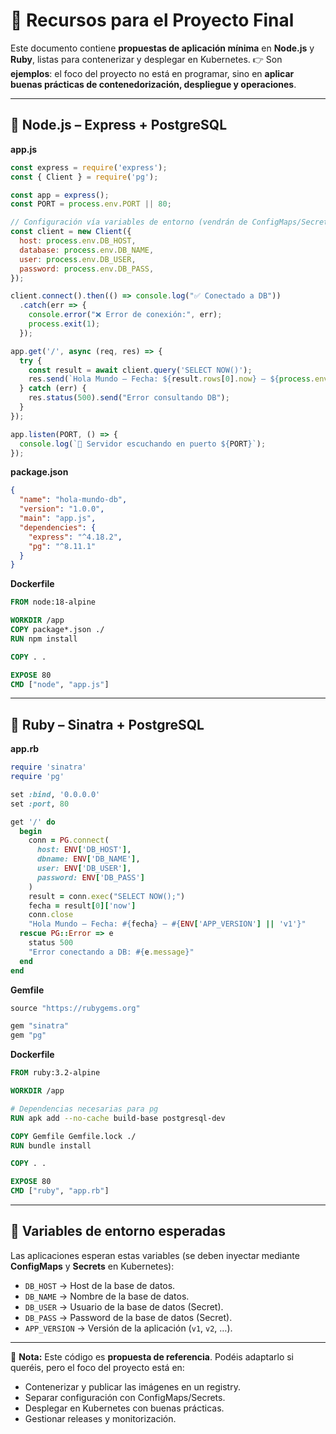 # 📂 Recursos para el Proyecto Final

Este documento contiene **propuestas de aplicación mínima** en **Node.js** y **Ruby**, listas para contenerizar y desplegar en Kubernetes.
👉 Son **ejemplos**: el foco del proyecto no está en programar, sino en **aplicar buenas prácticas de contenedorización, despliegue y operaciones**.

---

## 🚀 Node.js – Express + PostgreSQL

**app.js**

```javascript
const express = require('express');
const { Client } = require('pg');

const app = express();
const PORT = process.env.PORT || 80;

// Configuración vía variables de entorno (vendrán de ConfigMaps/Secrets en Kubernetes)
const client = new Client({
  host: process.env.DB_HOST,
  database: process.env.DB_NAME,
  user: process.env.DB_USER,
  password: process.env.DB_PASS,
});

client.connect().then(() => console.log("✅ Conectado a DB"))
  .catch(err => {
    console.error("❌ Error de conexión:", err);
    process.exit(1);
  });

app.get('/', async (req, res) => {
  try {
    const result = await client.query('SELECT NOW()');
    res.send(`Hola Mundo – Fecha: ${result.rows[0].now} – ${process.env.APP_VERSION || "v1"}`);
  } catch (err) {
    res.status(500).send("Error consultando DB");
  }
});

app.listen(PORT, () => {
  console.log(`🚀 Servidor escuchando en puerto ${PORT}`);
});
```

**package.json**

```json
{
  "name": "hola-mundo-db",
  "version": "1.0.0",
  "main": "app.js",
  "dependencies": {
    "express": "^4.18.2",
    "pg": "^8.11.1"
  }
}
```

**Dockerfile**

```dockerfile
FROM node:18-alpine

WORKDIR /app
COPY package*.json ./
RUN npm install

COPY . .

EXPOSE 80
CMD ["node", "app.js"]
```

---

## 💎 Ruby – Sinatra + PostgreSQL

**app.rb**

```ruby
require 'sinatra'
require 'pg'

set :bind, '0.0.0.0'
set :port, 80

get '/' do
  begin
    conn = PG.connect(
      host: ENV['DB_HOST'],
      dbname: ENV['DB_NAME'],
      user: ENV['DB_USER'],
      password: ENV['DB_PASS']
    )
    result = conn.exec("SELECT NOW();")
    fecha = result[0]['now']
    conn.close
    "Hola Mundo – Fecha: #{fecha} – #{ENV['APP_VERSION'] || 'v1'}"
  rescue PG::Error => e
    status 500
    "Error conectando a DB: #{e.message}"
  end
end
```

**Gemfile**

```ruby
source "https://rubygems.org"

gem "sinatra"
gem "pg"
```

**Dockerfile**

```dockerfile
FROM ruby:3.2-alpine

WORKDIR /app

# Dependencias necesarias para pg
RUN apk add --no-cache build-base postgresql-dev

COPY Gemfile Gemfile.lock ./
RUN bundle install

COPY . .

EXPOSE 80
CMD ["ruby", "app.rb"]
```

---

## 🔑 Variables de entorno esperadas

Las aplicaciones esperan estas variables (se deben inyectar mediante **ConfigMaps** y **Secrets** en Kubernetes):

* `DB_HOST` → Host de la base de datos.
* `DB_NAME` → Nombre de la base de datos.
* `DB_USER` → Usuario de la base de datos (Secret).
* `DB_PASS` → Password de la base de datos (Secret).
* `APP_VERSION` → Versión de la aplicación (`v1`, `v2`, …).

---

📌 **Nota:**
Este código es **propuesta de referencia**. Podéis adaptarlo si queréis, pero el foco del proyecto está en:

* Contenerizar y publicar las imágenes en un registry.
* Separar configuración con ConfigMaps/Secrets.
* Desplegar en Kubernetes con buenas prácticas.
* Gestionar releases y monitorización.
